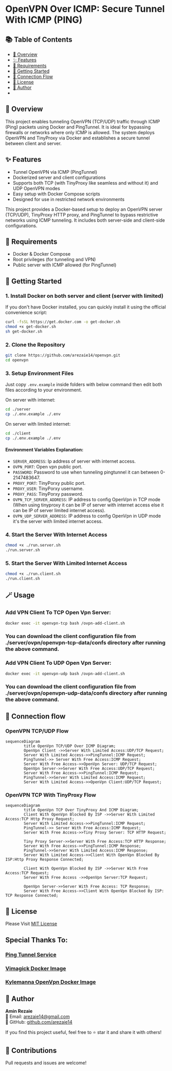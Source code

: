 # OpenVPN Over ICMP: Secure Tunnel With ICMP (PING) 
## 📚 Table of Contents
- [🧭 Overview](#-overview)
- [✨ Features](#-features)
- [🧱 Requirements](#-requirements)
- [🚀 Getting Started](#-getting-started)
- [🔐 Connection Flow](#-connection-flow)
- [📜 License](#-license)
- [👤 Author](#-author)
- 
## 🧭 Overview
This project enables tunneling OpenVPN (TCP/UDP) traffic through ICMP (Ping) packets using Docker and PingTunnel. It is ideal for bypassing firewalls or networks where only ICMP is allowed. The system deploys OpenVPN and TinyProxy via Docker and establishes a secure tunnel between client and server.

## ✨ Features
- Tunnel OpenVPN via ICMP (PingTunnel)
- Dockerized server and client configurations
- Supports both TCP (with TinyProxy like seamless and without it) and UDP OpenVPN modes
- Easy setup with Docker Compose scripts
- Designed for use in restricted network environments



This project provides a Docker-based setup to deploy an OpenVPN server (TCP/UDP), TinyProxy HTTP proxy, and PingTunnel to bypass restrictive networks using ICMP tunneling. It includes both server-side and client-side configurations.

## 🧱 Requirements

- Docker & Docker Compose
- Root privileges (for tunneling and VPN)
- Public server with ICMP allowed (for PingTunnel)

## 🚀 Getting Started

### 1. Install Docker on both server and client (server with limited)

If you don't have Docker installed, you can quickly install it using the official convenience script:

```bash
curl -fsSL https://get.docker.com -o get-docker.sh
chmod +x get-docker.sh
sh get-docker.sh
```
### 2. Clone the Repository

```bash
git clone https://github.com/arezaie14/openvpn.git
cd openvpn
```

### 3. Setup Environment Files

Just copy `.env.example` inside folders with below command then edit both files according to your environment.

On server with internet:
```bash
cd ./server
cp ./.env.example ./.env
```
On server with limited internet:
```bash
cd ./client
cp ./.env.example ./.env
```

#### Environment Variables Explanation:
- `SERVER_ADDRESS`: Ip address of server with internet access.
- `OVPN_PORT`: Open vpn public port.
- `PASSWORD`: Password to use when tunneling pingtunnel it can between 0-2147483647.
- `PROXY_PORT`: TinyPorxy public port.
- `PROXY_USER`: TinyPorxy username.
- `PROXY_PASS`: TinyPorxy password.
- `OVPN_TCP_SERVER_ADDRESS`: IP address to config OpenVpn in TCP mode (When using tinyproxy it can be IP of server with internet access else it can be IP of server limited internet access).
- `OVPN_UDP_SERVER_ADDRESS`: IP address to config OpenVpn in UDP mode it's the server with limited internet access.


### 4. Start the Server With Internet Access

```bash
chmod +x ./run.server.sh
./run.server.sh
```

### 5. Start the Server With Limited Internet Access

```bash
chmod +x ./run.client.sh
./run.client.sh
```

## 🪄  Usage

### Add VPN Client To TCP Open Vpn Server:

```bash
docker exec -it openvpn-tcp bash /ovpn-add-client.sh
```
### You can download the client configuration file from ./server/ovpn/openvpn-tcp-data/confs directory after running the above command.

### Add VPN Client To UDP Open Vpn Server:
```bash
docker exec -it openvpn-udp bash /ovpn-add-client.sh
```
### You can download the client configuration file from ./server/ovpn/openvpn-udp-data/confs directory after running the above command.

## 🔌 Connection flow

### OpenVPN TCP/UDP Flow
```mermaid
sequenceDiagram
        title OpenVpn TCP/UDP Over ICMP Diagram;
        OpenVpn Client ->>Server With Limited Access:UDP/TCP Request;
        Server With Limited Access->>PingTunnel:ICMP Request;
        PingTunnel->> Server With Free Access:ICMP Request;
        Server With Free Access->>OpenVpn Server: UDP/TCP Request;
        OpenVpn Server->>Server With Free Access:UDP/TCP Request;
        Server With Free Access->>PingTunnel:ICMP Request;
        PingTunnel->>Server With Limited Access:ICMP Request;
        Server With Limited Access->>OpenVpn Client:UDP/TCP Request;
```

### OpenVPN TCP With TinyProxy Flow
```mermaid
sequenceDiagram
        title OpenVpn TCP Over TinyProxy And ICMP Diagram;
        Client With OpenVpn Blocked By ISP ->>Server With Limited Access:TCP Http Proxy Request;
        Server With Limited Access->>PingTunnel:ICMP Request;
        PingTunnel->> Server With Free Access:ICMP Request;
        Server With Free Access->>Tiny Proxy Server: TCP HTTP Request;
        
        Tiny Proxy Server->>Server With Free Access:TCP HTTP Response;
        Server With Free Access->>PingTunnel:ICMP Response;
        PingTunnel->>Server With Limited Access:ICMP Response;
        Server With Limited Access->>Client With OpenVpn Blocked By ISP:Http Proxy Response Connected;

        Client With OpenVpn Blocked By ISP ->>Server With Free Access:TCP Request;
        Server With Free Access ->>OpenVpn Server:TCP Request;

        OpenVpn Server->>Server With Free Access: TCP Response;
        Server With Free Access->>Client With OpenVpn Blocked By ISP: TCP Response Connected;

```

## 📜 License

Please Visit [MIT License](https://github.com/arezaie14/openvpn-over-icmp/blob/main/LICENSE)

## Special Thanks To: 
### [Ping Tunnel Service](https://github.com/esrrhs/pingtunnel)
### [Vimagick Docker Image](https://hub.docker.com/r/vimagick/tinyproxy)
### [Kylemanna OpenVpn Docker Image](https://github.com/kylemanna/docker-openvpn)

## 👤 Author

**Amin Rezaie**  
📧 Email: [arezaie14@gmail.com](mailto:arezaie14@gmail.com)  
🔗 GitHub: [github.com/arezaie14](https://github.com/arezaie14)

If you find this project useful, feel free to ⭐ star it and share it with others!

## 🤝 Contributions

Pull requests and issues are welcome!
